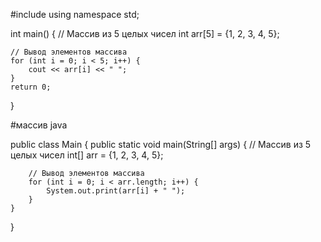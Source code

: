 #include <iostream>
using namespace std;

int main() {
    // Массив из 5 целых чисел
    int arr[5] = {1, 2, 3, 4, 5};

    // Вывод элементов массива
    for (int i = 0; i < 5; i++) {
        cout << arr[i] << " ";
    }
    return 0;
}





#массив java


public class Main {
    public static void main(String[] args) {
        // Массив из 5 целых чисел
        int[] arr = {1, 2, 3, 4, 5};

        // Вывод элементов массива
        for (int i = 0; i < arr.length; i++) {
            System.out.print(arr[i] + " ");
        }
    }
}
